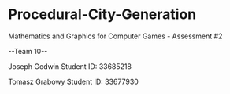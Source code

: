 # Procedural-City-Generation
Mathematics and Graphics for Computer Games - Assessment #2

--Team 10--

Joseph Godwin 
Student ID: 33685218

Tomasz Grabowy
Student ID: 33677930
